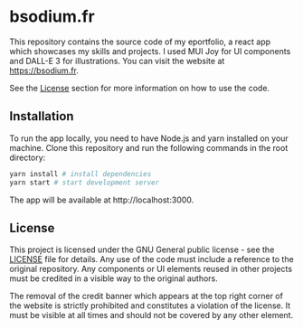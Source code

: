 # bsodium.fr

This repository contains the source code of my eportfolio, a react app which showcases my skills and projects. I used MUI Joy for UI components and DALL-E 3 for illustrations. You can visit the website at https://bsodium.fr.

See the [License](#license) section for more information on how to use the code.

## Installation

To run the app locally, you need to have Node.js and yarn installed on your machine. Clone this repository and run the following commands in the root directory:

```bash
yarn install # install dependencies
yarn start # start development server
```

The app will be available at http://localhost:3000.

## License

This project is licensed under the GNU General public license - see the [LICENSE](LICENSE) file for details. Any use of the code must include a reference to the original repository. Any components or UI elements reused in other projects must be credited in a visible way to the original authors.

The removal of the credit banner which appears at the top right corner of the website is strictly prohibited and constitutes a violation of the license. It must be visible at all times and should not be covered by any other element. 